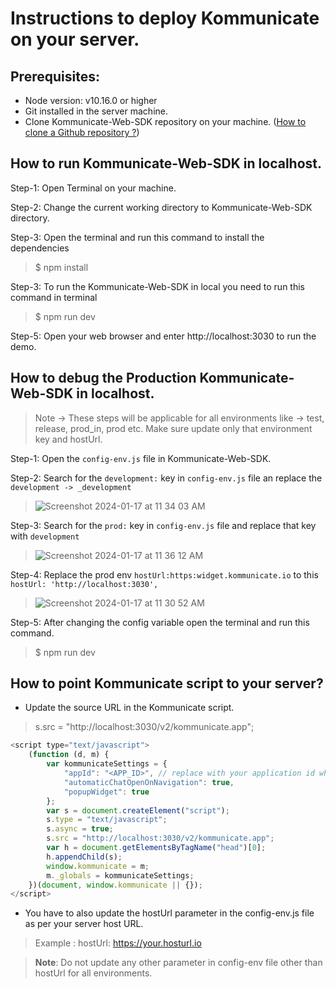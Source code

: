 # Instructions to deploy Kommunicate on your server.

## Prerequisites:
- Node version: v10.16.0 or higher
- Git installed in the server machine.
- Clone Kommunicate-Web-SDK repository on your machine. ([How to clone a Github repository ?](https://help.github.com/en/github/creating-cloning-and-archiving-repositories/cloning-a-repository))


## How to run Kommunicate-Web-SDK in localhost.
Step-1: Open Terminal on your machine.

Step-2: Change the current working directory to Kommunicate-Web-SDK directory.

Step-3: Open the terminal and run this command to install the dependencies
> $ npm install

Step-3: To run the Kommunicate-Web-SDK in local you need to run this command in terminal
> $ npm run dev


Step-5: Open your web browser and enter http://localhost:3030 to run the demo.

## How to debug the Production Kommunicate-Web-SDK in localhost.

> Note -> These steps will be applicable for all environments like -> test, release, prod_in, prod etc. Make sure update only that environment key and hostUrl.

Step-1: Open the `config-env.js` file in Kommunicate-Web-SDK.

Step-2: Search for the `development:` key in `config-env.js` file an replace the `development -> _development`
> ![Screenshot 2024-01-17 at 11 34 03 AM](https://github.com/Kommunicate-io/Kommunicate-Web-SDK/assets/109517510/40228a67-9d68-4dae-b9ac-9e3d487e1e48)

Step-3: Search for the `prod:` key in `config-env.js` file and replace that key with `development`


> ![Screenshot 2024-01-17 at 11 36 12 AM](https://github.com/Kommunicate-io/Kommunicate-Web-SDK/assets/109517510/49774a67-ed72-40b7-8e23-67250eb85448)

Step-4: Replace the prod env `hostUrl:https:widget.kommunicate.io` to this `hostUrl: 'http://localhost:3030',`
>  ![Screenshot 2024-01-17 at 11 30 52 AM](https://github.com/Kommunicate-io/Kommunicate-Web-SDK/assets/109517510/d32a1f4d-69f0-4184-837a-3d595f5d2bb8)

Step-5: After changing the config variable open the terminal and run this command.
> $ npm run dev

## How to point Kommunicate script to your server?

- Update the source URL in the Kommunicate script.
> s.src = "http://localhost:3030/v2/kommunicate.app";

```javascript
<script type="text/javascript">
    (function (d, m) {
        var kommunicateSettings = {
            "appId": "<APP_ID>", // replace with your application id which you can find from the install section in the dashboard.
            "automaticChatOpenOnNavigation": true,
            "popupWidget": true
        };
        var s = document.createElement("script");
        s.type = "text/javascript";
        s.async = true;
        s.src = "http://localhost:3030/v2/kommunicate.app";
        var h = document.getElementsByTagName("head")[0];
        h.appendChild(s);
        window.kommunicate = m;
        m._globals = kommunicateSettings;
    })(document, window.kommunicate || {});
</script>

```
- You have to also update the hostUrl parameter in the config-env.js file as per your server host URL.
> Example : hostUrl: https://your.hosturl.io

> **Note**: Do not update any other parameter in config-env file other than hostUrl for all environments. 
 

